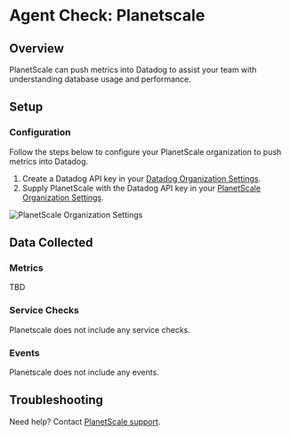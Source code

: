 # Agent Check: Planetscale

## Overview

PlanetScale can push metrics into Datadog to assist your team with understanding database usage and performance.

## Setup

### Configuration

Follow the steps below to configure your PlanetScale organization to push metrics into Datadog.

1. Create a Datadog API key in your [Datadog Organization Settings][1].
2. Supply PlanetScale with the Datadog API key in your [PlanetScale Organization Settings][2].

![PlanetScale Organization Settings][3]

## Data Collected

### Metrics

TBD

### Service Checks

Planetscale does not include any service checks.

### Events

Planetscale does not include any events.

## Troubleshooting

Need help? Contact [PlanetScale support][4].

[1]: https://app.datadoghq.com/organization-settings/api-keys
[2]: https://app.planetscale.com/settings/integrations
[3]: https://raw.githubusercontent.com/DataDog/integrations-extras/master/planetscale/images/planetscale.png
[4]: http://planetscale.com

